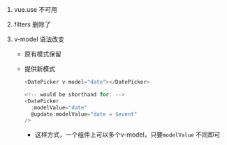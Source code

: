 1. vue.use 不可用

2. filters 删除了

3. v-model 语法改变

   - 原有模式保留

   - 提供新模式

     ```javascript
     <DatePicker v-model="date"></DatePicker>
     
     <!-- would be shorthand for: -->
     <DatePicker
       :modelValue="date"
       @update:modelValue="date = $event"
     />
     ```

     - 这样方式，一个组件上可以多个v-model，只要`modelValue` 不同即可